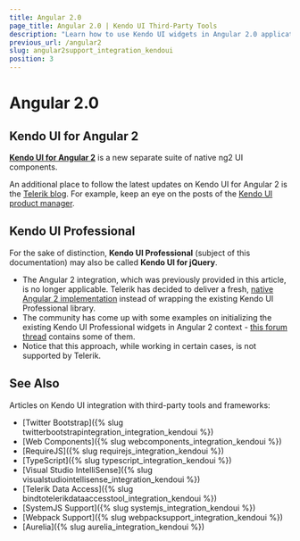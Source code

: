 ```yaml
---
title: Angular 2.0
page_title: Angular 2.0 | Kendo UI Third-Party Tools
description: "Learn how to use Kendo UI widgets in Angular 2.0 applications."
previous_url: /angular2
slug: angular2support_integration_kendoui
position: 3
---
```


# Angular 2.0

## Kendo UI for Angular 2

**[Kendo UI for Angular 2](http://www.telerik.com/kendo-angular-ui/)** is a new separate suite of native ng2 UI components.

An additional place to follow the latest updates on Kendo UI for Angular 2 is the [Telerik blog](http://www.telerik.com/blogs/). For example, keep an eye on the posts of the [Kendo UI product manager](http://www.telerik.com/blogs/author/petyo-ivanov).

## Kendo UI Professional

For the sake of distinction, **Kendo UI Professional** (subject of this documentation) may also be called **Kendo UI for jQuery**.

* The Angular 2 integration, which was previously provided in this article, is no longer applicable. Telerik has decided to deliver a fresh,
[native Angular 2 implementation](http://www.telerik.com/kendo-angular-ui/) instead of wrapping the existing Kendo UI Professional library.
* The community has come up with some examples on initializing the existing Kendo UI Professional widgets in Angular 2 context - [this forum thread](http://www.telerik.com/forums/problem-with-kendovalueaccessor-in-angular-2-0-0-beta-0) contains some of them.
* Notice that this approach, while working in certain cases, is not supported by Telerik.

## See Also

Articles on Kendo UI integration with third-party tools and frameworks:

* [Twitter Bootstrap]({% slug twitterbootstrapintegration_integration_kendoui %})
* [Web Components]({% slug webcomponents_integration_kendoui %})
* [RequireJS]({% slug requirejs_integration_kendoui %})
* [TypeScript]({% slug typescript_integration_kendoui %})
* [Visual Studio IntelliSense]({% slug visualstudiointellisense_integration_kendoui %})
* [Telerik Data Access]({% slug bindtotelerikdataaccesstool_integration_kendoui %})
* [SystemJS Support]({% slug systemjs_integration_kendoui %})
* [Webpack Support]({% slug webpacksupport_integration_kendoui %})
* [Aurelia]({% slug aurelia_integration_kendoui %})

